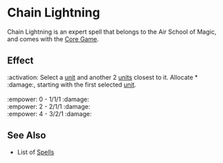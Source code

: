 # Chain Lightning

Chain Lightning is an expert spell that belongs to the Air School of Magic, and comes with the [Core Game](../content.md).


## Effect

:activation: Select a [unit](units.md) and another 2 [units](units.md) closest to it. Allocate \* :damage:, starting with the first selected [unit](units.md).<br><br>:empower: 0 - 1/1/1 :damage:<br>:empower: 2 - 2/1/1 :damage:<br>:empower: 4 - 3/2/1 :damage:


## See Also

- List of [Spells](../spells.md)